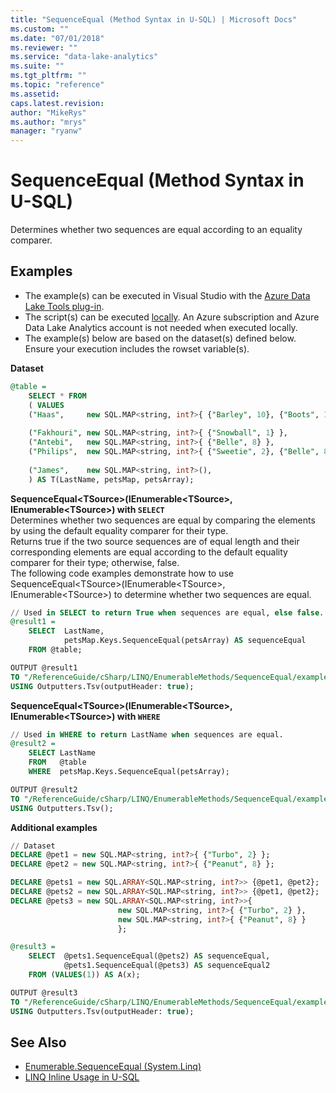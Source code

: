 ```yaml
---
title: "SequenceEqual (Method Syntax in U-SQL) | Microsoft Docs"
ms.custom: ""
ms.date: "07/01/2018"
ms.reviewer: ""
ms.service: "data-lake-analytics"
ms.suite: ""
ms.tgt_pltfrm: ""
ms.topic: "reference"
ms.assetid: 
caps.latest.revision: 
author: "MikeRys"
ms.author: "mrys"
manager: "ryanw"
---
```


# SequenceEqual (Method Syntax in U-SQL)
Determines whether two sequences are equal according to an equality comparer.

## Examples
- The example(s) can be executed in Visual Studio with the [Azure Data Lake Tools plug-in](https://www.microsoft.com/download/details.aspx?id=49504).  
- The script(s) can be executed [locally](https://docs.microsoft.com/azure/data-lake-analytics/data-lake-analytics-data-lake-tools-local-run).  An Azure subscription and Azure Data Lake Analytics account is not needed when executed locally.
- The example(s) below are based on the dataset(s) defined below.  Ensure your execution includes the rowset variable(s).  

**Dataset**   
```sql
@table = 
    SELECT * FROM 
    ( VALUES
    ("Haas",     new SQL.MAP<string, int?>{ {"Barley", 10}, {"Boots", 14}, {"Whiskers", 6} },
                                                                             new SQL.ARRAY<string>{"Barley", "Boots", "Whiskers"}),
    ("Fakhouri", new SQL.MAP<string, int?>{ {"Snowball", 1} },               new SQL.ARRAY<string>{"Belle"}),
    ("Antebi",   new SQL.MAP<string, int?>{ {"Belle", 8} },                  new SQL.ARRAY<string>{"BELLE"}),
    ("Philips",  new SQL.MAP<string, int?>{ {"Sweetie", 2}, {"Belle", 8}, {"Rover", 13} }, 
                                                                             new SQL.ARRAY<string>{"Belle", "Sweetie", "Rover"}),
    ("James",    new SQL.MAP<string, int?>(),                                new SQL.ARRAY<string>())
    ) AS T(LastName, petsMap, petsArray);
```

**SequenceEqual\<TSource>(IEnumerable\<TSource>, IEnumerable\<TSource>) with `SELECT`**  
Determines whether two sequences are equal by comparing the elements by using the default equality comparer for their type.  
Returns true if the two source sequences are of equal length and their corresponding elements are equal according to the default equality comparer for their type; otherwise, false.  
The following code examples demonstrate how to use SequenceEqual\<TSource>(IEnumerable\<TSource>, IEnumerable\<TSource>) to determine whether two sequences are equal.
```sql
// Used in SELECT to return True when sequences are equal, else false.
@result1 =
    SELECT  LastName,
            petsMap.Keys.SequenceEqual(petsArray) AS sequenceEqual
    FROM @table;

OUTPUT @result1
TO "/ReferenceGuide/cSharp/LINQ/EnumerableMethods/SequenceEqual/example1.txt"
USING Outputters.Tsv(outputHeader: true);
```

**SequenceEqual\<TSource>(IEnumerable\<TSource>, IEnumerable\<TSource>) with `WHERE`**  
```sql
// Used in WHERE to return LastName when sequences are equal.
@result2 =
    SELECT LastName
    FROM   @table
    WHERE  petsMap.Keys.SequenceEqual(petsArray);

OUTPUT @result2
TO "/ReferenceGuide/cSharp/LINQ/EnumerableMethods/SequenceEqual/example2.txt"
USING Outputters.Tsv();
```

**Additional examples**   
```sql
// Dataset
DECLARE @pet1 = new SQL.MAP<string, int?>{ {"Turbo", 2} };
DECLARE @pet2 = new SQL.MAP<string, int?>{ {"Peanut", 8} };

DECLARE @pets1 = new SQL.ARRAY<SQL.MAP<string, int?>> {@pet1, @pet2};
DECLARE @pets2 = new SQL.ARRAY<SQL.MAP<string, int?>> {@pet1, @pet2};
DECLARE @pets3 = new SQL.ARRAY<SQL.MAP<string, int?>>{
                        new SQL.MAP<string, int?>{ {"Turbo", 2} },
                        new SQL.MAP<string, int?>{ {"Peanut", 8} }
                        };

@result3 =
    SELECT  @pets1.SequenceEqual(@pets2) AS sequenceEqual,
            @pets1.SequenceEqual(@pets3) AS sequenceEqual2
    FROM (VALUES(1)) AS A(x);

OUTPUT @result3
TO "/ReferenceGuide/cSharp/LINQ/EnumerableMethods/SequenceEqual/example3.txt"
USING Outputters.Tsv(outputHeader: true);
```

## See Also
* [Enumerable.SequenceEqual (System.Linq)](https://docs.microsoft.com/dotnet/api/system.linq.enumerable.sequenceequal)
* [LINQ Inline Usage in U-SQL](linq-inline-usage-in-u-sql.md)